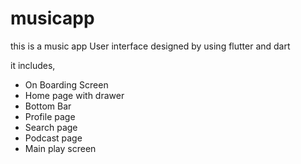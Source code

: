 # musicapp

this is a music app User interface designed by using flutter and dart

it includes,
* On Boarding Screen
* Home page with drawer
* Bottom Bar
* Profile page
* Search page
* Podcast page
* Main play screen 


